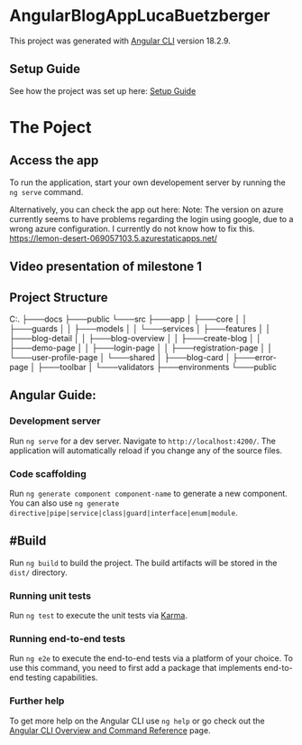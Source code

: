 # AngularBlogAppLucaBuetzberger

This project was generated with [Angular CLI](https://github.com/angular/angular-cli) version 18.2.9.

## Setup Guide

See how the project was set up here: [Setup Guide](docs/setup.md)

# The Poject

## Access the app

To run the application, start your own developement server by running the `ng serve` command.

Alternatively, you can check the app out here:
Note: The version on azure currently seems to have problems regarding the login using google, due to a wrong azure configuration. I currently do not know how to fix this.  
https://lemon-desert-069057103.5.azurestaticapps.net/

## Video presentation of milestone 1

## Project Structure

C:.
├───docs
├───public
└───src
├───app
│ ├───core
│ │ ├───guards
│ │ ├───models
│ │ └───services
│ ├───features
│ │ ├───blog-detail
│ │ ├───blog-overview
│ │ ├───create-blog
│ │ ├───demo-page
│ │ ├───login-page
│ │ ├───registration-page
│ │ └───user-profile-page
│ └───shared
│ ├───blog-card
│ ├───error-page
│ ├───toolbar
│ └───validators
├───environments
└───public

## Angular Guide:

### Development server

Run `ng serve` for a dev server. Navigate to `http://localhost:4200/`. The application will automatically reload if you change any of the source files.

### Code scaffolding

Run `ng generate component component-name` to generate a new component. You can also use `ng generate directive|pipe|service|class|guard|interface|enum|module`.

## #Build

Run `ng build` to build the project. The build artifacts will be stored in the `dist/` directory.

### Running unit tests

Run `ng test` to execute the unit tests via [Karma](https://karma-runner.github.io).

### Running end-to-end tests

Run `ng e2e` to execute the end-to-end tests via a platform of your choice. To use this command, you need to first add a package that implements end-to-end testing capabilities.

### Further help

To get more help on the Angular CLI use `ng help` or go check out the [Angular CLI Overview and Command Reference](https://angular.dev/tools/cli) page.
